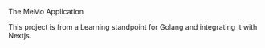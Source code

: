 The MeMo Application

This project is from a Learning standpoint for Golang and integrating it with Nextjs.
